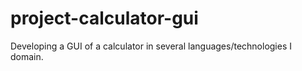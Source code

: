 # project-calculator-gui
Developing a GUI of a calculator in several languages/technologies I domain.
